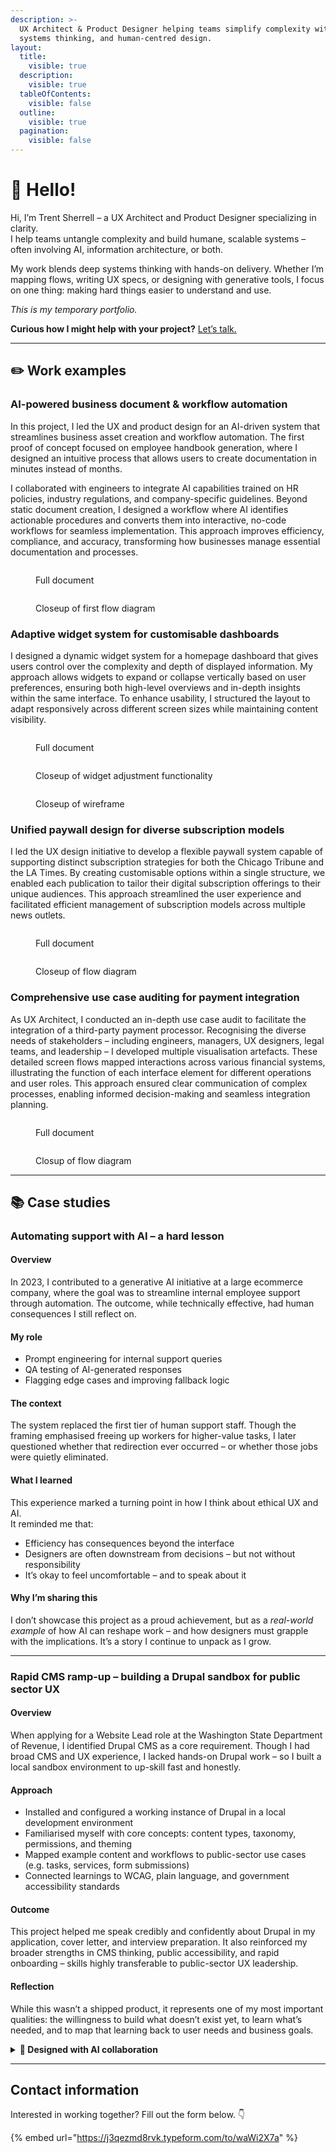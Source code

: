 ```yaml
---
description: >-
  UX Architect & Product Designer helping teams simplify complexity with AI,
  systems thinking, and human-centred design.
layout:
  title:
    visible: true
  description:
    visible: true
  tableOfContents:
    visible: false
  outline:
    visible: true
  pagination:
    visible: false
---
```


# 👋 Hello!

Hi, I’m Trent Sherrell – a UX Architect and Product Designer specializing in clarity.\
I help teams untangle complexity and build humane, scalable systems – often involving AI, information architecture, or both.

My work blends deep systems thinking with hands-on delivery. Whether I’m mapping flows, writing UX specs, or designing with generative tools, I focus on one thing: making hard things easier to understand and use.

_This is my temporary portfolio._

**Curious how I might help with your project?** [Let’s talk.](./#contact-information)

***

## ✏️ Work examples

### AI-powered business document & workflow automation

In this project, I led the UX and product design for an AI-driven system that streamlines business asset creation and workflow automation. The first proof of concept focused on employee handbook generation, where I designed an intuitive process that allows users to create documentation in minutes instead of months.

I collaborated with engineers to integrate AI capabilities trained on HR policies, industry regulations, and company-specific guidelines. Beyond static document creation, I designed a workflow where AI identifies actionable procedures and converts them into interactive, no-code workflows for seamless implementation. This approach improves efficiency, compliance, and accuracy, transforming how businesses manage essential documentation and processes.

<figure><img src=".gitbook/assets/BusDocWrkflwAuto.png" alt=""><figcaption><p>Full document</p></figcaption></figure>

<figure><img src=".gitbook/assets/BusDocWrkflwAuto UseCase1-3.png" alt=""><figcaption><p>Closeup of first flow diagram</p></figcaption></figure>

### Adaptive widget system for customisable dashboards

I designed a dynamic widget system for a homepage dashboard that gives users control over the complexity and depth of displayed information. My approach allows widgets to expand or collapse vertically based on user preferences, ensuring both high-level overviews and in-depth insights within the same interface. To enhance usability, I structured the layout to adapt responsively across different screen sizes while maintaining content visibility.

<figure><img src=".gitbook/assets/Homepage widgets.png" alt=""><figcaption><p>Full document</p></figcaption></figure>

<figure><img src=".gitbook/assets/Widget expansion example.png" alt=""><figcaption><p>Closeup of widget adjustment functionality</p></figcaption></figure>

<figure><img src=".gitbook/assets/homescreen layout.png" alt=""><figcaption><p>Closeup of wireframe</p></figcaption></figure>

### Unified paywall design for diverse subscription models

I led the UX design initiative to develop a flexible paywall system capable of supporting distinct subscription strategies for both the Chicago Tribune and the LA Times. By creating customisable options within a single structure, we enabled each publication to tailor their digital subscription offerings to their unique audiences. This approach streamlined the user experience and facilitated efficient management of subscription models across multiple news outlets.

<figure><img src=".gitbook/assets/ChicagoTribune_DigitalSubscriptionFlow_original.png" alt=""><figcaption><p>Full document</p></figcaption></figure>

<figure><img src=".gitbook/assets/ChicagoTribune_DigitalSubscriptionFlow_Cropped.png" alt=""><figcaption><p>Closeup of flow diagram</p></figcaption></figure>

### Comprehensive use case auditing for payment integration

As UX Architect, I conducted an in-depth use case audit to facilitate the integration of a third-party payment processor. Recognising the diverse needs of stakeholders – including engineers, managers, UX designers, legal teams, and leadership – I developed multiple visualisation artefacts. These detailed screen flows mapped interactions across various financial systems, illustrating the function of each interface element for different operations and user roles. This approach ensured clear communication of complex processes, enabling informed decision-making and seamless integration planning.

<figure><img src=".gitbook/assets/Team Member Collects a Single Payment or Sets-up Multiple Payments - ACH.png" alt=""><figcaption><p>Full document</p></figcaption></figure>

<figure><img src=".gitbook/assets/Team Member Collects a Single Payment or Sets-up Multiple Payments - ACH cropped cover.png" alt=""><figcaption><p>Closup of flow diagram</p></figcaption></figure>

***

## 📚 Case studies

### Automating support with AI – a hard lesson

#### Overview

In 2023, I contributed to a generative AI initiative at a large ecommerce company, where the goal was to streamline internal employee support through automation. The outcome, while technically effective, had human consequences I still reflect on.

#### My role

* Prompt engineering for internal support queries
* QA testing of AI-generated responses
* Flagging edge cases and improving fallback logic

#### The context

The system replaced the first tier of human support staff. Though the framing emphasised freeing up workers for higher-value tasks, I later questioned whether that redirection ever occurred – or whether those jobs were quietly eliminated.

#### What I learned

This experience marked a turning point in how I think about ethical UX and AI.\
It reminded me that:

* Efficiency has consequences beyond the interface
* Designers are often downstream from decisions – but not without responsibility
* It’s okay to feel uncomfortable – and to speak about it

#### Why I’m sharing this

I don’t showcase this project as a proud achievement, but as a _real-world example_ of how AI can reshape work – and how designers must grapple with the implications. It’s a story I continue to unpack as I grow.

***

### Rapid CMS ramp-up – building a Drupal sandbox for public sector UX

#### Overview

When applying for a Website Lead role at the Washington State Department of Revenue, I identified Drupal CMS as a core requirement. Though I had broad CMS and UX experience, I lacked hands-on Drupal work – so I built a local sandbox environment to up-skill fast and honestly.

#### Approach

* Installed and configured a working instance of Drupal in a local development environment
* Familiarised myself with core concepts: content types, taxonomy, permissions, and theming
* Mapped example content and workflows to public-sector use cases (e.g. tasks, services, form submissions)
* Connected learnings to WCAG, plain language, and government accessibility standards

#### Outcome

This project helped me speak credibly and confidently about Drupal in my application, cover letter, and interview preparation. It also reinforced my broader strengths in CMS thinking, public accessibility, and rapid onboarding – skills highly transferable to public-sector UX leadership.

#### Reflection

While this wasn’t a shipped product, it represents one of my most important qualities: the willingness to build what doesn’t exist yet, to learn what’s needed, and to map that learning back to user needs and business goals.

<details>

<summary><strong>🧠 Designed with AI collaboration</strong></summary>

This self-initiated project was shaped with support from a specialised AI agent I developed to accelerate my learning in CMS systems and AI-driven design workflows. I regularly create focused agents to extend my capabilities – whether it's analysing healthcare options, assisting with technical writing, or speeding up UX prototyping. For this Drupal sandbox, I partnered with an AI assistant trained on public-sector UX patterns and Drupal documentation to help structure the learning path, validate key concepts, and simulate collaborative critique. It’s a method I increasingly use to learn faster, design more ethically, and document more clearly.

</details>

***

## Contact information

Interested in working together? Fill out the form below. 👇

{% embed url="https://j3qezmd8rvk.typeform.com/to/waWi2X7a" %}
